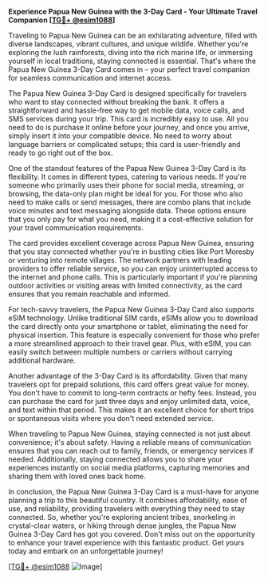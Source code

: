 **Experience Papua New Guinea with the 3-Day Card - Your Ultimate Travel Companion [[TG💪+ @esim1088](https://t.me/s/esim1088)]**

Traveling to Papua New Guinea can be an exhilarating adventure, filled with diverse landscapes, vibrant cultures, and unique wildlife. Whether you're exploring the lush rainforests, diving into the rich marine life, or immersing yourself in local traditions, staying connected is essential. That's where the Papua New Guinea 3-Day Card comes in – your perfect travel companion for seamless communication and internet access.

The Papua New Guinea 3-Day Card is designed specifically for travelers who want to stay connected without breaking the bank. It offers a straightforward and hassle-free way to get mobile data, voice calls, and SMS services during your trip. This card is incredibly easy to use. All you need to do is purchase it online before your journey, and once you arrive, simply insert it into your compatible device. No need to worry about language barriers or complicated setups; this card is user-friendly and ready to go right out of the box.

One of the standout features of the Papua New Guinea 3-Day Card is its flexibility. It comes in different types, catering to various needs. If you're someone who primarily uses their phone for social media, streaming, or browsing, the data-only plan might be ideal for you. For those who also need to make calls or send messages, there are combo plans that include voice minutes and text messaging alongside data. These options ensure that you only pay for what you need, making it a cost-effective solution for your travel communication requirements.

The card provides excellent coverage across Papua New Guinea, ensuring that you stay connected whether you're in bustling cities like Port Moresby or venturing into remote villages. The network partners with leading providers to offer reliable service, so you can enjoy uninterrupted access to the internet and phone calls. This is particularly important if you're planning outdoor activities or visiting areas with limited connectivity, as the card ensures that you remain reachable and informed.

For tech-savvy travelers, the Papua New Guinea 3-Day Card also supports eSIM technology. Unlike traditional SIM cards, eSIMs allow you to download the card directly onto your smartphone or tablet, eliminating the need for physical insertion. This feature is especially convenient for those who prefer a more streamlined approach to their travel gear. Plus, with eSIM, you can easily switch between multiple numbers or carriers without carrying additional hardware.

Another advantage of the 3-Day Card is its affordability. Given that many travelers opt for prepaid solutions, this card offers great value for money. You don't have to commit to long-term contracts or hefty fees. Instead, you can purchase the card for just three days and enjoy unlimited data, voice, and text within that period. This makes it an excellent choice for short trips or spontaneous visits where you don't need extended service.

When traveling to Papua New Guinea, staying connected is not just about convenience; it's about safety. Having a reliable means of communication ensures that you can reach out to family, friends, or emergency services if needed. Additionally, staying connected allows you to share your experiences instantly on social media platforms, capturing memories and sharing them with loved ones back home.

In conclusion, the Papua New Guinea 3-Day Card is a must-have for anyone planning a trip to this beautiful country. It combines affordability, ease of use, and reliability, providing travelers with everything they need to stay connected. So, whether you're exploring ancient tribes, snorkeling in crystal-clear waters, or hiking through dense jungles, the Papua New Guinea 3-Day Card has got you covered. Don't miss out on the opportunity to enhance your travel experience with this fantastic product. Get yours today and embark on an unforgettable journey!

[[TG💪+ @esim1088](https://t.me/s/esim1088) ![Image](https://i.postimg.cc/Y0z9fWf4/image.png)]